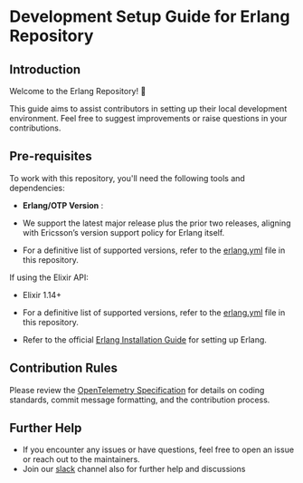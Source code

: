 # Development Setup Guide for Erlang Repository

## Introduction
Welcome to the Erlang Repository! 🎉

This guide aims to assist contributors in setting up their local development environment. Feel free to suggest improvements or raise questions in your contributions.

## Pre-requisites

To work with this repository, you'll need the following tools and dependencies:

- **Erlang/OTP Version** :
  
- We support the latest major release plus the prior two releases, aligning with Ericsson’s version support policy for Erlang itself.  
- For a definitive list of supported versions, refer to the [erlang.yml](.github/workflows/erlang.yml) file in this repository.  

If using the Elixir API:  

* Elixir 1.14+

* For a definitive list of supported versions, refer to the [erlang.yml](.github/workflows/erlang.yml) file in this repository.

* Refer to the official [Erlang Installation Guide](https://www.erlang.org/downloads) for setting up Erlang.

## Contribution Rules
Please review the [OpenTelemetry Specification](https://opentelemetry.io/docs/specs/otel/) for details on coding standards, commit message formatting, and the contribution process.

## Further Help

* If you encounter any issues or have questions, feel free to open an issue or reach out to the maintainers.
* Join our [slack](https://cloud-native.slack.com/archives/C01N75YMZCN) channel also for further help and discussions
